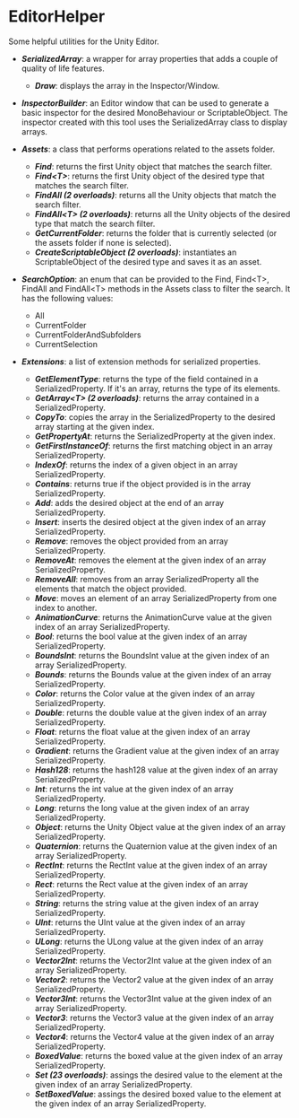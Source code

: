 # EditorHelper

Some helpful utilities for the Unity Editor.

- ***SerializedArray***: a wrapper for array properties that adds a couple of quality of life features.

  - ***Draw***: displays the array in the Inspector/Window.

- ***InspectorBuilder***: an Editor window that can be used to generate a basic inspector for the desired MonoBehaviour or ScriptableObject. The inspector created with this tool uses the SerializedArray class to display arrays.

- ***Assets***: a class that performs operations related to the assets folder.

  - ***Find***: returns the first Unity object that matches the search filter.
  - ***Find&lt;T&gt;***: returns the first Unity object of the desired type that matches the search filter.
  - ***FindAll (2 overloads)***: returns all the Unity objects that match the search filter.
  - ***FindAll&lt;T&gt; (2 overloads)***: returns all the Unity objects of the desired type that match the search filter.
  - ***GetCurrentFolder***: returns the folder that is currently selected (or the assets folder if none is selected).
  - ***CreateScriptableObject (2 overloads)***: instantiates an ScriptableObject of the desired type and saves it as an asset.

- ***SearchOption***: an enum that can be provided to the Find, Find&lt;T&gt;, FindAll and FindAll&lt;T&gt; methods in the Assets class to filter the search. It has the following values:

  - All
  - CurrentFolder
  - CurrentFolderAndSubfolders
  - CurrentSelection

- ***Extensions***: a list of extension methods for serialized properties.

  - ***GetElementType***: returns the type of the field contained in a SerializedProperty. If it's an array, returns the type of its elements.
  - ***GetArray&lt;T&gt; (2 overloads)***: returns the array contained in a SerializedProperty.
  - ***CopyTo***: copies the array in the SerializedProperty to the desired array starting at the given index.
  - ***GetPropertyAt***: returns the SerializedProperty at the given index.
  - ***GetFirstInstanceOf***: returns the first matching object in an array SerializedProperty.
  - ***IndexOf***: returns the index of a given object in an array SerializedProperty.
  - ***Contains***: returns true if the object provided is in the array SerializedProperty.
  - ***Add***: adds the desired object at the end of an array SerializedProperty.
  - ***Insert***: inserts the desired object at the given index of an array SerializedProperty.
  - ***Remove***: removes the object provided from an array SerializedProperty.
  - ***RemoveAt***: removes the element at the given index of an array SerializedProperty.
  - ***RemoveAll***: removes from an array SerializedProperty all the elements that match the object provided.
  - ***Move***: moves an element of an array SerializedProperty from one index to another.
  - ***AnimationCurve***: returns the AnimationCurve value at the given index of an array SerializedProperty.
  - ***Bool***: returns the bool value at the given index of an array SerializedProperty.
  - ***BoundsInt***: returns the BoundsInt value at the given index of an array SerializedProperty.
  - ***Bounds***: returns the Bounds value at the given index of an array SerializedProperty.
  - ***Color***: returns the Color value at the given index of an array SerializedProperty.
  - ***Double***: returns the double value at the given index of an array SerializedProperty.
  - ***Float***: returns the float value at the given index of an array SerializedProperty.
  - ***Gradient***: returns the Gradient value at the given index of an array SerializedProperty.
  - ***Hash128***: returns the hash128 value at the given index of an array SerializedProperty.
  - ***Int***: returns the int value at the given index of an array SerializedProperty.
  - ***Long***: returns the long value at the given index of an array SerializedProperty.
  - ***Object***: returns the Unity Object value at the given index of an array SerializedProperty.
  - ***Quaternion***: returns the Quaternion value at the given index of an array SerializedProperty.
  - ***RectInt***: returns the RectInt value at the given index of an array SerializedProperty.
  - ***Rect***: returns the Rect value at the given index of an array SerializedProperty.
  - ***String***: returns the string value at the given index of an array SerializedProperty.
  - ***UInt***: returns the UInt value at the given index of an array SerializedProperty.
  - ***ULong***: returns the ULong value at the given index of an array SerializedProperty.
  - ***Vector2Int***: returns the Vector2Int value at the given index of an array SerializedProperty.
  - ***Vector2***: returns the Vector2 value at the given index of an array SerializedProperty.
  - ***Vector3Int***: returns the Vector3Int value at the given index of an array SerializedProperty.
  - ***Vector3***: returns the Vector3 value at the given index of an array SerializedProperty.
  - ***Vector4***: returns the Vector4 value at the given index of an array SerializedProperty.
  - ***BoxedValue***: returns the boxed value at the given index of an array SerializedProperty.
  - ***Set (23 overloads)***: assings the desired value to the element at the given index of an array SerializedProperty.
  - ***SetBoxedValue***: assings the desired boxed value to the element at the given index of an array SerializedProperty.
